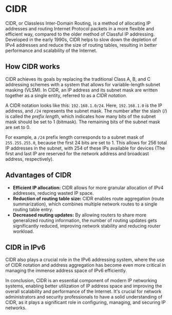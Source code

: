 # CIDR

CIDR, or Classless Inter-Domain Routing, is a method of allocating IP addresses and routing Internet Protocol packets in a more flexible and efficient way, compared to the older method of Classful IP addressing. Developed in the early 1990s, CIDR helps to slow down the depletion of IPv4 addresses and reduce the size of routing tables, resulting in better performance and scalability of the Internet.

## How CIDR works

CIDR achieves its goals by replacing the traditional Class A, B, and C addressing schemes with a system that allows for variable-length subnet masking (VLSM). In CIDR, an IP address and its subnet mask are written together as a single entity, referred to as a _CIDR notation_. 

A CIDR notation looks like this: `192.168.1.0/24`. Here, `192.168.1.0` is the IP address, and `/24` represents the subnet mask. The number after the slash (/) is called the _prefix length_, which indicates how many bits of the subnet mask should be set to 1 (bitmask). The remaining bits of the subnet mask are set to 0.

For example, a `/24` prefix length corresponds to a subnet mask of `255.255.255.0`, because the first 24 bits are set to 1. This allows for 256 total IP addresses in the subnet, with 254 of these IPs available for devices (The first and last IP are reserved for the network address and broadcast address, respectively).

## Advantages of CIDR

- **Efficient IP allocation:** CIDR allows for more granular allocation of IPv4 addresses, reducing wasted IP space.
- **Reduction of routing table size:** CIDR enables route aggregation (route summarization), which combines multiple network routes to a single routing table entry.
- **Decreased routing updates:** By allowing routers to share more generalized routing information, the number of routing updates gets significantly reduced, improving network stability and reducing router workload.

## CIDR in IPv6

CIDR also plays a crucial role in the IPv6 addressing system, where the use of CIDR notation and address aggregation has become even more critical in managing the immense address space of IPv6 efficiently.

In conclusion, CIDR is an essential component of modern IP networking systems, enabling better utilization of IP address space and improving the overall scalability and performance of the Internet. It's crucial for network administrators and security professionals to have a solid understanding of CIDR, as it plays a significant role in configuring, managing, and securing IP networks.